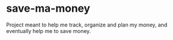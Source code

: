 # save-ma-money
Project meant to help me track, organize and plan my money, and eventually help me to save money.
